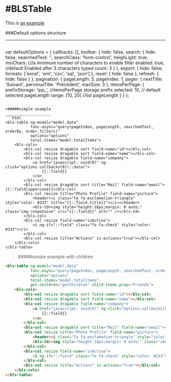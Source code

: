 #BLSTable
========
<p>This is <a href="http://www.blsgrid.herokuapp.com/" title="Title">
an example</a></p>

###Default options structure
____________________________
>```javascript
 var defaultOptions = {
                        callbacks: [],
                        toolbar: {
                            hide: false,
                            search: {
                                hide: false,
                                searchedText: '',
                                searchClass: 'form-control',
                                heighLight: true,
                                minChars: {//a minimum number of characters to enable filter 
                                    enabled: true, //default Enabled after 3 characters typed
                                    count: 3
                                }
                            },
                            export: {
                                hide: false,
                                formats: ['excel', 'xml', 'csv', 'sql', 'json']
                            }, reset: {
                                hide: false
                            }, refresh: {
                                hide: false
                            }
                        },
                        pagination: {
                            pageLength: 5,
                            pageIndex: 1,
                            pager: {
                                nextTitle: 'Suivant',
                                perviousTitle: 'Précédent',
                                maxSize: 3
                            },
                            itemsPerPage: {
                                prefixStorage: 'ipp_', //itemsPerPage storage prefix 
                                selected: 10, // default selected pageLength
                                range: [10, 20] //list pageLength
                            }
                        }
                    };
```

>#####simple example 
____________________
```html
<bls-table ng-model="model.data"
           func-async="query(pageIndex, pageLength, searchedText, orderBy, order,filters)"
           options="options"
           total-items="model.totalItems">
    <bls-cols>
        <bls-col resize dragable sort field-name="id"></bls-col>
        <bls-col resize dragable sort field-name="name"></bls-col>
        <bls-col resize dragable field-name="company">
            <a href="javascript: void(0)" ng-click="options.callbacks[0](::data)">
                {{::field}}
            </a>
        </bls-col>
        <bls-col resize dragable sort title="Mail" field-name="email">{{::field|uppercase}}</bls-col>
        <bls-col resize title="Photo Profile" field-name="picture">
            <header><i class="fa fa-exclamation-triangle" style="color: #333" title="{{::field.title}}"></i></header>
            <bls-td><img style="height:18px;margin: 0 auto;" class="img-responsive" src="{{::field}}" alt="" /></bls-td>
        </bls-col>
        <bls-col resize field-name="isActive">
            <i ng-if="::field" class="fa fa-check" style="color: #333"></i>
        </bls-col>
        <bls-col resize title="Actions" is-actions="true"></bls-col>
    </bls-cols>
</bls-table>
```

>#####simple example with children
```html
<bls-table ng-model="model.data"
           func-async="query(pageIndex, pageLength, searchedText, orderBy, order,filters)"
           options="options"
           total-items="model.totalItems"
           get-children="getChildren" child-items-prop="Friends">
    <bls-cols>
        <bls-col resize dragable sort field-name="id"></bls-col>
        <bls-col resize dragable sort field-name="name"></bls-col>
        <bls-col resize dragable field-name="company">
            <a href="javascript: void(0)" ng-click="options.callbacks[0](::data)">
                {{::field}}
            </a>
        </bls-col>
        <bls-col resize dragable sort title="Mail" field-name="email">{{::field|uppercase}}</bls-col>
        <bls-col resize title="Photo Profile" field-name="picture">
            <header><i class="fa fa-exclamation-triangle" style="color: #333" title="{{::field.title}}"></i></header>
            <bls-td><img style="height:18px;margin: 0 auto;" class="img-responsive" src="{{::field}}" alt="" /></bls-td>
        </bls-col>
        <bls-col resize field-name="isActive">
            <i ng-if="::field" class="fa fa-check" style="color: #333"></i>
        </bls-col>
        <bls-col resize title="Actions" is-actions="true"></bls-col>
    </bls-cols>
</bls-table>
```

